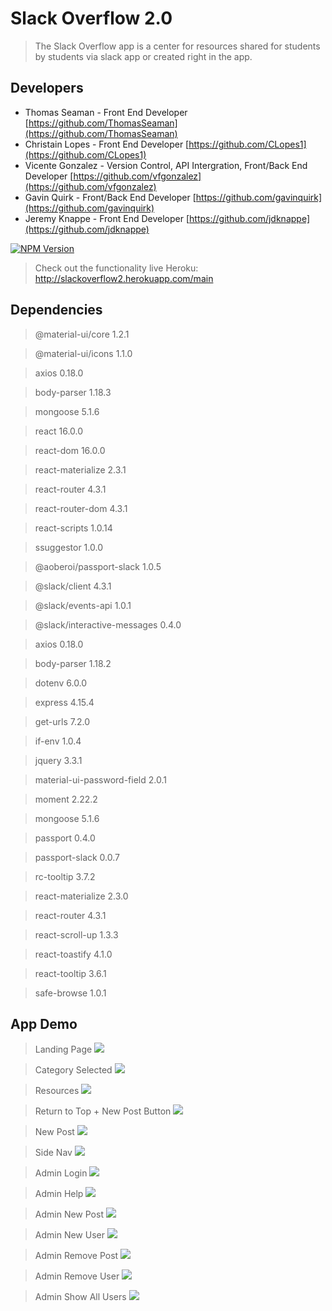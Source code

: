 # Slack Overflow 2.0
> The Slack Overflow app is a center for resources shared for students by students via slack app or created right in the app. 

## Developers

* Thomas Seaman - Front End Developer
[https://github.com/ThomasSeaman](https://github.com/ThomasSeaman)
* Christain Lopes - Front End Developer
[https://github.com/CLopes1](https://github.com/CLopes1)
* Vicente Gonzalez - Version Control, API Intergration, Front/Back End Developer
[https://github.com/vfgonzalez](https://github.com/vfgonzalez)
* Gavin Quirk - Front/Back End Developer
[https://github.com/gavinquirk](https://github.com/gavinquirk)
* Jeremy Knappe - Front End Developer
[https://github.com/jdknappe](https://github.com/jdknappe)

[![NPM Version][npm-image]][npm-url]

> Check out the functionality live Heroku: http://slackoverflow2.herokuapp.com/main

## Dependencies

> @material-ui/core 1.2.1

> @material-ui/icons 1.1.0

> axios 0.18.0

> body-parser 1.18.3

> mongoose 5.1.6

> react 16.0.0

> react-dom 16.0.0

> react-materialize 2.3.1

> react-router 4.3.1

> react-router-dom 4.3.1

> react-scripts 1.0.14

> ssuggestor 1.0.0

> @aoberoi/passport-slack 1.0.5

> @slack/client 4.3.1

> @slack/events-api 1.0.1

> @slack/interactive-messages 0.4.0

> axios 0.18.0

> body-parser 1.18.2

> dotenv 6.0.0

> express 4.15.4

> get-urls 7.2.0

> if-env 1.0.4

> jquery 3.3.1

> material-ui-password-field 2.0.1

> moment 2.22.2

> mongoose 5.1.6

> passport 0.4.0

> passport-slack 0.0.7

> rc-tooltip 3.7.2

> react-materialize 2.3.0

> react-router 4.3.1

> react-scroll-up 1.3.3

> react-toastify 4.1.0

> react-tooltip 3.6.1

> safe-browse 1.0.1


<!-- Markdown link & img dfn's -->
[npm-image]: https://img.shields.io/npm/v/datadog-metrics.svg?style=flat-square
[npm-url]: https://npmjs.org/package/datadog-metrics
[npm-downloads]: https://img.shields.io/npm/dm/datadog-metrics.svg?style=flat-square

## App Demo

> Landing Page
![](./client/public/images/readmescreenshots/main.png)

> Category Selected
![](./client/public/images/readmescreenshots/categoryselected.png)

> Resources
![](./client/public/images/readmescreenshots/resources.png)

> Return to Top + New Post Button
![](./client/public/images/readmescreenshots/returntotop_newpostbutton.png)

> New Post
![](./client/public/images/readmescreenshots/newpost.png)

> Side Nav
![](./client/public/images/readmescreenshots/sidenav.png)

> Admin Login
![](./client/public/images/readmescreenshots/adminlogin.png)

> Admin Help
![](./client/public/images/readmescreenshots/adminhelp.png)

> Admin New Post
![](./client/public/images/readmescreenshots/adminnewpost.png)

> Admin New User
![](./client/public/images/readmescreenshots/adminnewuser.png)

> Admin Remove Post
![](./client/public/images/readmescreenshots/adminremovepost.png)

> Admin Remove User
![](./client/public/images/readmescreenshots/adminremoveuser.png)

> Admin Show All Users
![](./client/public/images/readmescreenshots/adminshowallusers.png)
